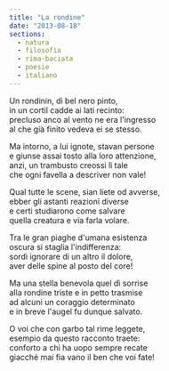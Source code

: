 ```yaml
---
title: "La rondine"
date: "2013-08-18"
sections:
  - natura
  - filosofia
  - rima-baciata
  - poesie
  - italiano
---
```


Un rondinin, di bel nero pinto,\
in un cortil cadde ai lati recinto:\
precluso anco al vento ne era l'ingresso\
al che già finito vedeva ei se stesso.

Ma intorno, a lui ignote, stavan persone\
e giunse assai tosto alla loro attenzione,\
anzi, un trambusto creossi lì tale\
che ogni favella a descriver non vale!

Qual tutte le scene, sian liete od avverse,\
ebber gli astanti reazioni diverse\
e certi studiarono come salvare\
quella creatura e via farla volare.

Tra le gran piaghe d'umana esistenza\
oscura si staglia l'indifferenza:\
sordi ignorare di un altro il dolore,\
aver delle spine al posto del core!

Ma una stella benevola quel dì sorrise\
alla rondine triste e in petto trasmise\
ad alcuni un coraggio determinato\
e in breve l'augel fu dunque salvato.

O voi che con garbo tal rime leggete,\
esempio da questo racconto traete:\
conforto a chi ha uopo sempre recate\
giacché mai fia vano il ben che voi fate!
